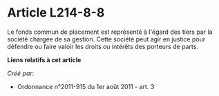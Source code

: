# Article L214-8-8

Le fonds commun de placement est représenté à l'égard des tiers par la société chargée de sa gestion. Cette société peut agir
en justice pour défendre ou faire valoir les droits ou intérêts des porteurs de parts.

**Liens relatifs à cet article**

_Créé par_:

  - Ordonnance n°2011-915 du 1er août 2011 - art. 3
